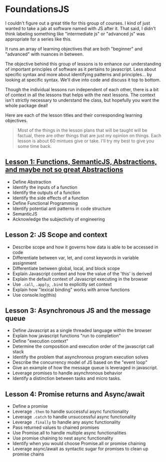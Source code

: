 # FoundationsJS

I couldn't figure out a great title for this group of courses. I kind of just wanted to take a jab at software named with JS after it.
That said, I didn't think labeling something like "intermediate js" or "advanced js" was appropriate for a series like this.

It runs an array of learning objectives that are both "beginner" and "advanced" with nuances in between.

The objective behind this group of lessons is to enhance our understanding of important principles of software as it pertains to javascript.
Less about specific syntax and more about identifying patterns and principles... by looking at specific syntax. We'll dive into code and discuss
it top to bottom.

Though the individual lessons run independent of each other, there is a bit of context in all the lessons that helps with the next lessons.
The context isn't strictly necessary to understand the class, but hopefully you want the whole package deal!

Here are each of the lesson titles and their corresponding learning objectives.

> Most of the things in the lesson plans that will be taught will be factual, there are other things
that are just my opinion on things. Each lesson is about 60 mintues give or take. I'll try my best to give you some time back.

## [Lesson 1: Functions, SemanticJS, Abstractions, and maybe not so great Abstractions](https://github.com/andrewsunglaekim/js-functions-semantics-and-abstractions)
- Define Abstraction
- Identify the inputs of a function
- Identify the outputs of a function
- Identify the side effects of a function
- Define Functional Programming
- Identify potential anti patterns in code structure
- SemanticJS
- Acknowledge the subjectivity of engineering

## Lesson 2: JS Scope and context
- Describe scope and how it governs how data is able to be accessed in code
- Differentiate between var, let, and const keywords in variable assignment
- Differentiate between global, local, and block scope
- Explain Javascript context and how the value of the 'this' is derived
- Explain the default context of Javascript executing in the browser
- Use `.call`, `.apply`, `.bind` to explicitly set context
- Explain how "lexical binding" works with arrow functions
- Use console.log(this)

## Lesson 3: Asynchronous JS and the message queue
- Define Javascript as a single threaded language within the browser
- Explain how javascript functions "run to completion"
- Define "execution context"
- Determine the composition and execution order of the javascript call stack
- Identify the problem that asynchronous program execution solves
- Describe the concurrency model of JS based on the "event loop"
- Give an example of how the message queue is leveraged in javascript.
- Leverage promises to handle asynchronous behavior
- Identify a distinction between tasks and micro tasks.

## Lesson 4: Promise returns and Async/await
- Define a promise
- Leverage `.then` to handle successful async functionality
- Leverage `.catch` to handle unsuccessful async functionality
- Leverage `.finally` to handle any async functionality
- Pass returned values to chained promises
- Use Promise.all to handle multiple async functionalities
- Use promise chaining to nest async functionality
- Identify when you would choose Promise.all or promise chaining
- Leverage async/await as syntactic sugar for promises to clean up promise chains
